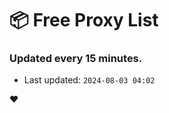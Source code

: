 # :package: Free Proxy List
### Updated every 15 minutes.

- Last updated: `2024-08-03 04:02`

:heart:
